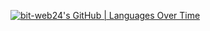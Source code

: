 [![bit-web24's GitHub | Languages Over Time](https://stats.quine.sh/bit-web24/languages-over-time?theme=dark)](https://quine.sh?utm_source=widgets&utm_campaign=bit-web24)

